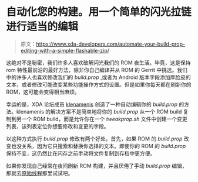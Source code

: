 # 自动化您的构建。用一个简单的闪光拉链进行适当的编辑

> 原文：<https://www.xda-developers.com/automate-your-build-prop-editing-with-a-simple-flashable-zip/>

这绝对不是秘密，我们许多人喜欢破解闪光我们的 ROM 夜生活。毕竟，这是保持 rom 特性最前沿的最好方法，除非你自己编译并从 ROM 的 Gerrit 中挑选。我们中的许多人也喜欢修改我们的 *build.prop* ,或者为 Android 版本字段添加厚脸皮的文本，或者修改可能改变某些功能操作方式的设置。但是如果你每天都在刷新你的 ROM，这可能会变得相当麻烦。

幸运的是，XDA 论坛成员 [klenamenis](http://forum.xda-developers.com/member.php?u=5431257) 创造了一种自动编辑你的 *build.prop* 的方法。klenamenis 的解决方案不是简单地将你的 *build.prop* 从一个 ROM build 复制到另一个 ROM build，而是允许你在一个 *tweakprop.sh* 文件中创建一个变更列表，该列表定位你想要修改和变更的字段。

以这种方式执行 *build.prop* 修改有两个好处。首先，如果 ROM 的 *build.prop* 改变也没关系，因为它只搜索和替换你选择的文本。即使你的 ROM 的 *build.prop* 保持不变，这仍然比在闪存之前手动将文件复制到存档中更方便。

如果你发现自己经常在夜间刷新 ROM 构建，并且厌倦了手动 *build.prop* 编辑，那就去[原始线程](http://forum.xda-developers.com/showthread.php?t=2664332)那里试试吧。
